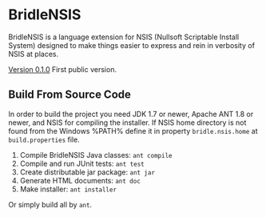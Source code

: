 # BridleNSIS

BridleNSIS is a language extension for NSIS (Nullsoft Scriptable Install System) designed to make things easier to express and rein in verbosity of NSIS at places.

[Version 0.1.0](https://github.com/henrikor2/bridlensis/raw/master/dist/BridleNSIS-0.1.0.exe)
First public version.

## Build From Source Code

In order to build the project you need JDK 1.7 or newer, Apache ANT 1.8 or newer, and NSIS for compiling the installer. If NSIS home directory is not found from the Windows %PATH% define it in property `bridle.nsis.home` at `build.properties` file.

1.   Compile BridleNSIS Java classes: `ant compile`
2.   Compile and run JUnit tests: `ant test`
3.   Create distributable jar package: `ant jar`
4.   Generate HTML documents: `ant doc`
5.   Make installer: `ant installer`

Or simply build all by `ant`.
